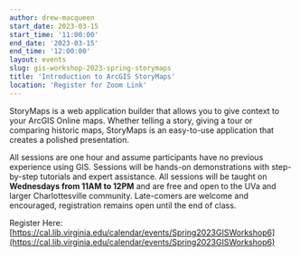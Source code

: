 ```yaml
---
author: drew-macqueen
start_date: 2023-03-15
start_time: '11:00:00'
end_date: '2023-03-15'
end_time: '12:00:00'
layout: events
slug: gis-workshop-2023-spring-storymaps
title: 'Introduction to ArcGIS StoryMaps'
location: 'Register for Zoom Link'
---
```


StoryMaps is a web application builder that allows you to give context to your ArcGIS Online maps.  Whether telling a story, giving a tour or comparing historic maps, StoryMaps is an easy-to-use application that creates a polished presentation. 

All sessions are one hour and assume participants have no previous experience using GIS.  Sessions will be hands-on demonstrations with step-by-step tutorials and expert assistance.  All sessions will be taught on **Wednesdays from 11AM to 12PM** and are free and open to the UVa and larger Charlottesville community. Late-comers are welcome and encouraged, registration remains open until the end of class.

Register Here: [https://cal.lib.virginia.edu/calendar/events/Spring2023GISWorkshop6](https://cal.lib.virginia.edu/calendar/events/Spring2023GISWorkshop6)